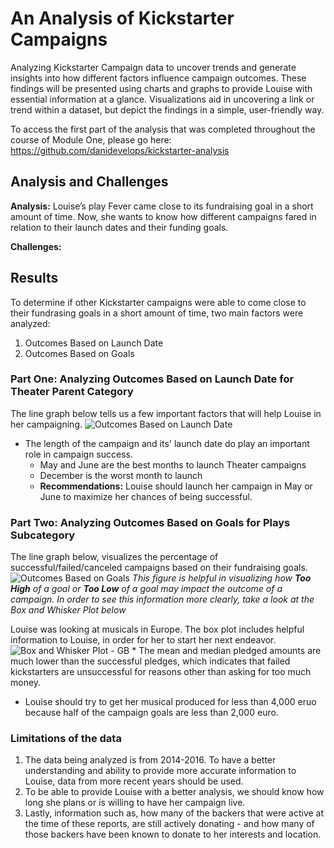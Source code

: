 # An Analysis of Kickstarter Campaigns
Analyzing Kickstarter Campaign data to uncover trends and generate insights into how different factors influence campaign outcomes. These findings will be presented using charts and graphs to provide Louise with essential information at a glance. Visualizations aid in uncovering a link or trend within a dataset, but depict the findings in a simple, user-friendly way.

To access the first part of the analysis that was completed throughout the course of Module One, please go here: https://github.com/danidevelops/kickstarter-analysis

## Analysis and Challenges
**Analysis:** Louise’s play Fever came close to its fundraising goal in a short amount of time. Now, she wants to know how different campaigns fared in relation to their launch dates and their funding goals.

**Challenges:**

## Results 
To determine if other Kickstarter campaigns were able to come close to their fundrasing goals in a short amount of time, two main factors were analyzed:

  1. Outcomes Based on Launch Date
  2. Outcomes Based on Goals
  
### Part One: Analyzing Outcomes Based on Launch Date for Theater Parent Category  
The line graph below tells us a few important factors that will help Louise in her campaigning. 
![Outcomes Based on Launch Date](https://github.com/danidevelops/ModuleOne-Challenge/blob/master/Theater_Outcomes_vs_Launch.png)
  * The length of the campaign and its' launch date do play an important role in campaign success.
    - May and June are the best months to launch Theater campaigns
    - December is the worst month to launch 
    - **Recommendations:** Louise should launch her campaign in May or June to maximize her chances of being successful. 
    
### Part Two: Analyzing Outcomes Based on Goals for Plays Subcategory
The line graph below, visualizes the percentage of successful/failed/canceled campaigns based on their fundraising goals.
![Outcomes Based on Goals](https://github.com/danidevelops/ModuleOne-Challenge/blob/master/Outcomes_vs_Goals.png)
*This figure is helpful in visualizing how **Too High** of a goal or **Too Low** of a goal may impact the outcome of a campaign. In order to see this information more clearly, take a look at the Box and Whisker Plot below*

Louise was looking at musicals in Europe. The box plot includes helpful information to Louise, in order for her to start her next endeavor. 
![Box and Whisker Plot - GB](https://github.com/danidevelops/ModuleOne-Challenge/blob/master/Box%26WhiskerPlot-GB.png)
    * The mean and median pledged amounts are much lower than the successful pledges, which indicates that failed kickstarters are           unsuccessful for reasons other than asking for too much money.
  * Louise should try to get her musical produced for less than 4,000 eruo because half of the campaign goals are less than 2,000 euro.
  
  
### Limitations of the data
  1. The data being analyzed is from 2014-2016. To have a better understanding and ability to provide more accurate information to Louise, data from more recent years should be used. 
  2. To be able to provide Louise with a better analysis, we should know how long she plans or is willing to have her campaign live.
  3. Lastly, information such as, how many of the backers that were active at the time of these reports, are still actively donating - and how many of those backers have been known to donate to her interests and location. 

